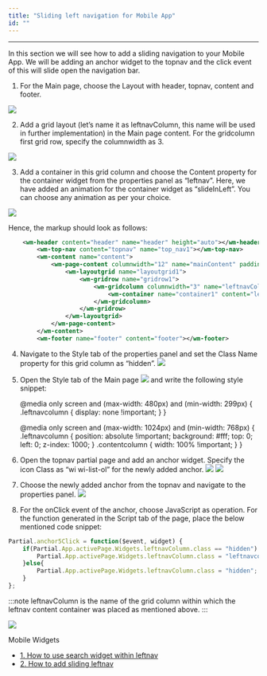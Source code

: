 ```yaml
---
title: "Sliding left navigation for Mobile App"
id: ""
---
```

---
In this section we will see how to add a sliding navigation to your Mobile App. We will be adding an anchor widget to the topnav and the click event of this will slide open the navigation bar.

1. For the Main page, choose the Layout with header, topnav, content and footer. 

[![](/learn/assets/sliding_leftnav1.png)](/learn/assets/sliding_leftnav1.png)

2. Add a grid layout (let’s name it as leftnavColumn, this name will be used in further implementation) in the Main page content. For the gridcolumn first grid row, specify the columnwidth as 3. 

[![](/learn/assets/sliding_leftnav2.png)](/learn/assets/sliding_leftnav2.png)

3. Add a container in this grid column and choose the Content property for the container widget from the properties panel as “leftnav”. Here, we have added an animation for the container widget as “slideInLeft”. You can choose any animation as per your choice. 

[![](/learn/assets/sliding_leftnav4.png)](/learn/assets/sliding_leftnav4.png) 

Hence, the markup should look as follows:

```xml
    <wm-header content="header" name="header" height="auto"></wm-header>
        <wm-top-nav content="topnav" name="top_nav1"></wm-top-nav>
        <wm-content name="content">
            <wm-page-content columnwidth="12" name="mainContent" padding="unset 15px">
                <wm-layoutgrid name="layoutgrid1">
                    <wm-gridrow name="gridrow1">
                        <wm-gridcolumn columnwidth="3" name="leftnavColumn" class="hidden">
                            <wm-container name="container1" content="leftnav" animation="slideInLeft"></wm-container>
                        </wm-gridcolumn>
                    </wm-gridrow>
                </wm-layoutgrid>
            </wm-page-content>
        </wm-content>
        <wm-footer name="footer" content="footer"></wm-footer>
```
4. Navigate to the Style tab of the properties panel and set the Class Name property for this grid column as “hidden”. [![](/learn/assets/sliding_leftnav3.png)](/learn/assets/sliding_leftnav3.png)
5. Open the Style tab of the Main page [![](/learn/assets/sliding_leftnav5.png)](/learn/assets/sliding_leftnav5.png) and write the following style snippet:
    
    @media only screen and (max-width: 480px) and (min-width: 299px) {
        .leftnavcolumn {
            display: none !important;
        }
    }
    
    @media only screen and (max-width: 1024px) and (min-width: 768px) {
        .leftnavcolumn {
            position: absolute !important;
            background: #fff;
            top: 0;
            left: 0;
            z-index: 1000;
        }
        .contentcolumn {
            width: 100% !important;
        }
    }
    
6. Open the topnav partial page and add an anchor widget. Specify the icon Class as “wi wi-list-ol” for the newly added anchor. [![](/learn/assets/sliding_leftnav6.png)](/learn/assets/sliding_leftnav6.png) [![](/learn/assets/sliding_leftnav7.png)](/learn/assets/sliding_leftnav7.png)
7. Choose the newly added anchor from the topnav and navigate to the properties panel. [![](/learn/assets/sliding_leftnav8.png)](/learn/assets/sliding_leftnav8.png)
8. For the onClick event of the anchor, choose JavaScript as operation. For the function generated in the Script tab of the page, place the below mentioned code snippet:

```js
Partial.anchor5Click = function($event, widget) {
    if(Partial.App.activePage.Widgets.leftnavColumn.class == "hidden") {
        Partial.App.activePage.Widgets.leftnavColumn.class = "leftnavcolumn";
    }else{
        Partial.App.activePage.Widgets.leftnavColumn.class = "hidden";
    }
};
```

:::note
leftnavColumn is the name of the grid column within which the leftnav content container was placed as mentioned above.
:::

[![](/learn/assets/sliding_leftnav9.png)](/learn/assets/sliding_leftnav9.png)

Mobile Widgets

- [1. How to use search widget within leftnav](/learn/how-tos/using-search-widget-within-navbar/)
- [2. How to add sliding leftnav](/learn/how-tos/sliding-leftnav-mobile-app/)
